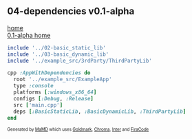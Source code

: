 ## 04-dependencies v0.1-alpha
[home](../index.html)  
[0.1-alpha home](index.html)
```ruby
include '../02-basic_static_lib'
include '../03-basic_dynamic_lib'
include '../example_src/3rdParty/ThirdPartyLib'

cpp :AppWithDependencies do
  root '../example_src/ExampleApp'
  type :console
  platforms [:windows_x86_64]
  configs [:Debug, :Release]
  src ['main.cpp']
  deps [:BasicStaticLib, :BasicDynamicLib, :ThirdPartyLib]
end
```

<sub><sup>Generated by <a href="https://github.com/ishani/MaMD">MaMD</a> which uses <a href="https://github.com/yuin/goldmark">Goldmark</a>, <a href="https://github.com/alecthomas/chroma">Chroma</a>, <a href="https://rsms.me/inter">Inter</a> and <a href="https://github.com/tonsky/FiraCode">FiraCode</a></sup></sub>

